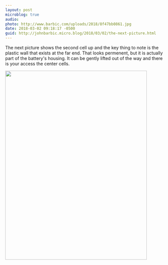 ```yaml
---
layout: post
microblog: true
audio: 
photo: http://www.barbic.com/uploads/2018/8f47bb0861.jpg
date: 2018-03-02 09:18:17 -0500
guid: http://johnbarbic.micro.blog/2018/03/02/the-next-picture.html
---
```

The next picture shows the second cell up and the key thing to note is the plastic wall that exists at the far end. That looks permenent, but it is actually part of the battery's housing. It can be gently lifted out of the way and there is your  access the center cells.

<img src="http://www.barbic.com/uploads/2018/8f47bb0861.jpg" width="450" height="600" />
